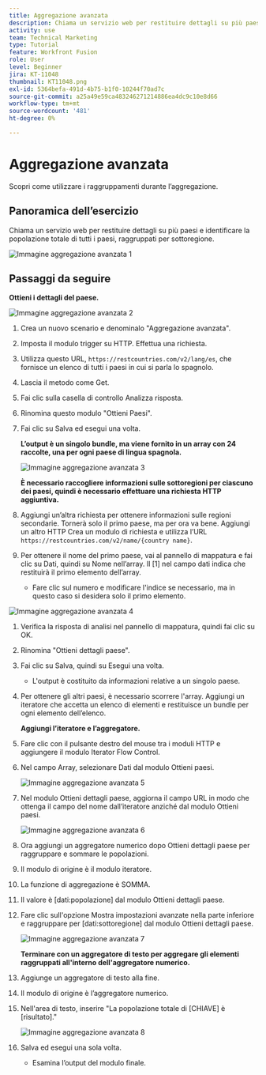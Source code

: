 ```yaml
---
title: Aggregazione avanzata
description: Chiama un servizio web per restituire dettagli su più paesi e identificare la popolazione, raggruppata per sottoregione.
activity: use
team: Technical Marketing
type: Tutorial
feature: Workfront Fusion
role: User
level: Beginner
jira: KT-11048
thumbnail: KT11048.png
exl-id: 5364befa-491d-4b75-b1f0-10244f70ad7c
source-git-commit: a25a49e59ca483246271214886ea4dc9c10e8d66
workflow-type: tm+mt
source-wordcount: '481'
ht-degree: 0%

---
```


# Aggregazione avanzata

Scopri come utilizzare i raggruppamenti durante l’aggregazione.

## Panoramica dell’esercizio

Chiama un servizio web per restituire dettagli su più paesi e identificare la popolazione totale di tutti i paesi, raggruppati per sottoregione.

![Immagine aggregazione avanzata 1](../12-exercises/assets/advanced-aggregation-walkthrough-1.png)

## Passaggi da seguire

**Ottieni i dettagli del paese.**

![Immagine aggregazione avanzata 2](../12-exercises/assets/advanced-aggregation-walkthrough-2.png)

1. Crea un nuovo scenario e denominalo &quot;Aggregazione avanzata&quot;.
1. Imposta il modulo trigger su HTTP. Effettua una richiesta.
1. Utilizza questo URL, `https://restcountries.com/v2/lang/es`, che fornisce un elenco di tutti i paesi in cui si parla lo spagnolo.
1. Lascia il metodo come Get.
1. Fai clic sulla casella di controllo Analizza risposta.
1. Rinomina questo modulo &quot;Ottieni Paesi&quot;.
1. Fai clic su Salva ed esegui una volta.

   **L’output è un singolo bundle, ma viene fornito in un array con 24 raccolte, una per ogni paese di lingua spagnola.**

   ![Immagine aggregazione avanzata 3](../12-exercises/assets/advanced-aggregation-walkthrough-3.png)

   **È necessario raccogliere informazioni sulle sottoregioni per ciascuno dei paesi, quindi è necessario effettuare una richiesta HTTP aggiuntiva.**

1. Aggiungi un’altra richiesta per ottenere informazioni sulle regioni secondarie. Tornerà solo il primo paese, ma per ora va bene. Aggiungi un altro HTTP Crea un modulo di richiesta e utilizza l’URL `https://restcountries.com/v2/name/{country name}`.
1. Per ottenere il nome del primo paese, vai al pannello di mappatura e fai clic su Dati, quindi su Nome nell’array. Il [1] nel campo dati indica che restituirà il primo elemento dell’array.

   + Fare clic sul numero e modificare l&#39;indice se necessario, ma in questo caso si desidera solo il primo elemento.

![Immagine aggregazione avanzata 4](../12-exercises/assets/advanced-aggregation-walkthrough-4.png)

1. Verifica la risposta di analisi nel pannello di mappatura, quindi fai clic su OK.
1. Rinomina &quot;Ottieni dettagli paese&quot;.
1. Fai clic su Salva, quindi su Esegui una volta.

   + L&#39;output è costituito da informazioni relative a un singolo paese.

1. Per ottenere gli altri paesi, è necessario scorrere l&#39;array. Aggiungi un iteratore che accetta un elenco di elementi e restituisce un bundle per ogni elemento dell’elenco.

   **Aggiungi l’iteratore e l’aggregatore.**

1. Fare clic con il pulsante destro del mouse tra i moduli HTTP e aggiungere il modulo Iterator Flow Control.
1. Nel campo Array, selezionare Dati dal modulo Ottieni paesi.

   ![Immagine aggregazione avanzata 5](../12-exercises/assets/advanced-aggregation-walkthrough-5.png)

1. Nel modulo Ottieni dettagli paese, aggiorna il campo URL in modo che ottenga il campo del nome dall’iteratore anziché dal modulo Ottieni paesi.

   ![Immagine aggregazione avanzata 6](../12-exercises/assets/advanced-aggregation-walkthrough-6.png)

1. Ora aggiungi un aggregatore numerico dopo Ottieni dettagli paese per raggruppare e sommare le popolazioni.
1. Il modulo di origine è il modulo iteratore.
1. La funzione di aggregazione è SOMMA.
1. Il valore è [dati:popolazione] dal modulo Ottieni dettagli paese.
1. Fare clic sull&#39;opzione Mostra impostazioni avanzate nella parte inferiore e raggruppare per [dati:sottoregione] dal modulo Ottieni dettagli paese.

   ![Immagine aggregazione avanzata 7](../12-exercises/assets/advanced-aggregation-walkthrough-7.png)

   **Terminare con un aggregatore di testo per aggregare gli elementi raggruppati all&#39;interno dell&#39;aggregatore numerico.**

1. Aggiunge un aggregatore di testo alla fine.
1. Il modulo di origine è l’aggregatore numerico.
1. Nell&#39;area di testo, inserire &quot;La popolazione totale di [CHIAVE] è [risultato].&quot;

   ![Immagine aggregazione avanzata 8](../12-exercises/assets/advanced-aggregation-walkthrough-8.png)

1. Salva ed esegui una sola volta.

   + Esamina l’output del modulo finale.
